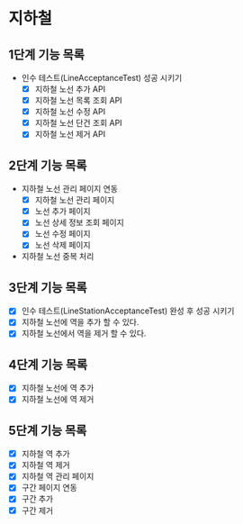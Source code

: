 # 지하철 


## 1단계 기능 목록

- 인수 테스트(LineAcceptanceTest) 성공 시키기
    - [x] 지하철 노선 추가 API
    - [x] 지하철 노선 목록 조회 API
    - [x] 지하철 노선 수정 API
    - [x] 지하철 노선 단건 조회 API
    - [x] 지하철 노선 제거 API
    
## 2단계 기능 목록

- 지하철 노선 관리 페이지 연동
    - [x] 지하철 노선 관리 페이지
    - [x] 노선 추가 페이지
    - [x] 노선 상세 정보 조회 페이지
    - [x] 노선 수정 페이지
    - [x] 노선 삭제 페이지
- 지하철 노선 중복 처리

## 3단계 기능 목록

- [x] 인수 테스트(LineStationAcceptanceTest) 완성 후 성공 시키기
- [x] 지하철 노선에 역을 추가 할 수 있다.
- [x] 지하철 노선에서 역을 제거 할 수 있다.

## 4단계 기능 목록

- [x] 지하철 노선에 역 추가
- [x] 지하철 노선에 역 제거

## 5단계 기능 목록

- [x] 지하철 역 추가
- [x] 지하철 역 제거
- [x] 지하철 역 관리 페이지
- [x] 구간 페이지 연동
- [x] 구간 추가
- [x] 구간 제거